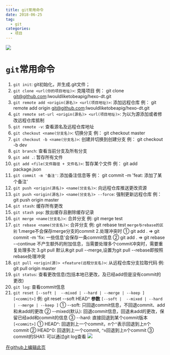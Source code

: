 ```yaml
---
title: git常用命令
date: 2018-06-25
tag: 
  - git
categories:
  - 项目
---
```

![](/imgs/project/git/git.jpg)

# `git`常用命令

1. `git init`: git初始化，并生成.git文件；
2. `git clone <url(你的项目地址)>`: 克隆项目
  例： git clone git@github.com:Iwouldliketobeapig/hexo-dt.git
3. `git remote add <origin(源名)> <url(项目地址)>`: 添加远程仓库
  例： git remote add origin git@github.com:Iwouldliketobeapig/hexo-dt.git
4. `git remote set-url <origin(源名)> <url(项目地址)>`: 为以为源添加或者修改远程仓库抵制
5. `git remote -v`: 查看源名及远程仓库地址
6. `git checkout <name(分支名)>`: 切换分支
  例： git checkout master
7. `git checkout -b <name(分支名)>`: 创建并切换到创建分支
  例： git checkout -b dev
8. `git branch`: 查看当前分支及所有分支
9. `git add .`: 暂存所有文件
10. `git add <file(文件路径 + 文件名)>`: 暂存某个文件
  例： git add package.json
11. `git commit -m '备注'`: 添加备注信息等
  例： git commit -m 'feat: 添加了某个备注'
12. `git push <origin(源名)> <name(分支名)>`: 向远程仓库推送更改资源
13. `git push <origin(源名)> <name(分支名)> --force`: 强制更新远程仓库
  例： git push origin master
14. `git stash`: 缓存所有更改
15. `git stash pop`: 放出缓存且删除缓存记录
16. `git merge <name(分支名)>`: 合并分支
  例: git merge test
17. `git rebase <name(分支名)>`: 合并分支
例: git rebase test
`merge与rebase的区别`
  1.merge不会保存merge分支的commit
  2.处理冲突时
    ① git add . => git commit -m 'fix: 一些信息'会保存一条commit信息
    ② git add . => git rebase --continue 不产生额外的附加信息，当需要处理多个commit冲突时，需要重复处理多次
  3.git pull 默认未git pull --merge,设置为git pull --rebase即按照rebase处理冲突
18. `git pull <origin(源)> <feature(远程分支名)>`: 从远程仓库分支拉取代码
  例: git pull origin master
19. `git status`: 查看更改信息(包括本地已更改，及已经add但是没有commit的更改)
20. `git log`: 查看commit信息
21. `git reset [--soft |  --mixed | --hard | --merge | --keep ] [<commit>]`
  例: git reset --soft HEAD^
    **参数**
    `[--soft |  --mixed | --hard | --merge | --keep ]`
    ① --soft: 只回退commit信息，不回退commit、add和未add的更改
    ② --mixed(默认): 回退commit信息，回退未add的更改，保留已经add和commit的信息
    ③ --hard: 直接回退到某个commit版本
    `[<commit>]`
    ① HEAD^: 回退到上一个commit，n个`^`表示回退到上n个commit
    ② HEAD^0: 回退到上一个commit, `^n`回退到上n个commit
    ③ commit的SHA1: 可以通过git log查看
    <img src="/imgs/project/git/gitlog.png">

[在github上编辑此页](https://github.com/Iwouldliketobeapig/hexo-dt/blob/master/source/_posts/project/git.md)